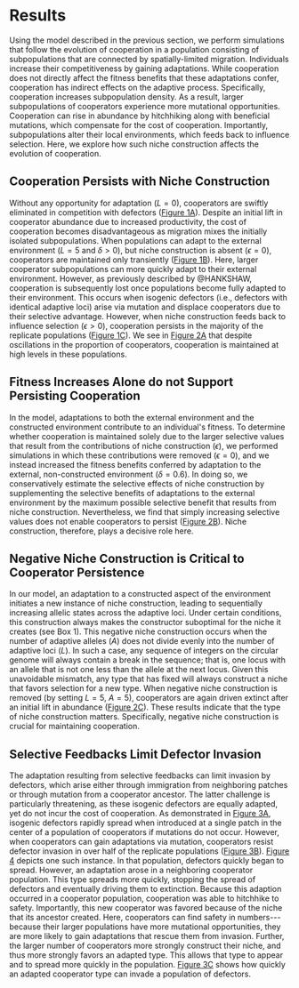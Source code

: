 
# Results

Using the model described in the previous section, we perform simulations that follow the evolution of cooperation in a population consisting of subpopulations that are connected by spatially-limited migration.
Individuals increase their competitiveness by gaining adaptations.
While cooperation does not directly affect the fitness benefits that these adaptations confer, cooperation has indirect effects on the adaptive process.
Specifically, cooperation increases subpopulation density.
As a result, larger subpopulations of cooperators experience more mutational opportunities. 
Cooperation can rise in abundance by hitchhiking along with beneficial mutations, which compensate for the cost of cooperation.
Importantly, subpopulations alter their local environments, which feeds back to influence selection.
Here, we explore how such niche construction affects the evolution of cooperation.


## Cooperation Persists with Niche Construction

Without any opportunity for adaptation ($L=0$), cooperators are swiftly eliminated in competition with defectors ([Figure 1A](#fig1)).
Despite an initial lift in cooperator abundance due to increased productivity, the cost of cooperation becomes disadvantageous as migration mixes the initially isolated subpopulations.
When populations can adapt to the external environment ($L=5$ and $\delta > 0$), but niche construction is absent ($\epsilon=0$), cooperators are maintained only transiently ([Figure 1B](#fig1)).
Here, larger cooperator subpopulations can more quickly adapt to their external environment.
However, as previously described by @HANKSHAW, cooperation is subsequently lost once populations become fully adapted to their environment.
This occurs when isogenic defectors (i.e., defectors with identical adaptive loci) arise via mutation and displace cooperators due to their selective advantage.
However, when niche construction feeds back to influence selection ($\epsilon > 0$), cooperation persists in the majority of the replicate populations ([Figure 1C](#fig1)).
We see in [Figure 2A](#fig2) that despite oscillations in the proportion of cooperators, cooperation is maintained at high levels in these populations.


## Fitness Increases Alone do not Support Persisting Cooperation

In the model, adaptations to both the external environment and the constructed environment contribute to an individual's fitness.
To determine whether cooperation is maintained solely due to the larger selective values that result from the contributions of niche construction ($\epsilon$), we performed simulations in which these contributions were removed ($\epsilon=0$), and we instead increased the fitness benefits conferred by adaptation to the external, non-constructed environment ($\delta=0.6)$.
In doing so, we conservatively estimate the selective effects of niche construction by supplementing the selective benefits of adaptations to the external environment by the maximum possible selective benefit that results from niche construction.
Nevertheless, we find that simply increasing selective values does not enable cooperators to persist ([Figure 2B](#fig2)).
Niche construction, therefore, plays a decisive role here.


## Negative Niche Construction is Critical to Cooperator Persistence

In our model, an adaptation to a constructed aspect of the environment initiates a new instance of niche construction, leading to sequentially increasing allelic states across the adaptive loci.
Under certain conditions, this construction always makes the constructor suboptimal for the niche it creates (see Box 1).
This negative niche construction occurs when the number of adaptive alleles ($A$) does not divide evenly into the number of adaptive loci ($L$).
In such a case, any sequence of integers on the circular genome will always contain a break in the sequence; that is, one locus with an allele that is not one less than the allele at the next locus.
Given this unavoidable mismatch, any type that has fixed will always construct a niche that favors selection for a new type.
When negative niche construction is removed (by setting $L=5$, $A=5$), cooperators are again driven extinct after an initial lift in abundance ([Figure 2C](#fig2)).
These results indicate that the type of niche construction matters. Specifically, negative niche construction is crucial for maintaining cooperation.


## Selective Feedbacks Limit Defector Invasion

The adaptation resulting from selective feedbacks can limit invasion by defectors, which arise either through immigration from neighboring patches or through mutation from a cooperator ancestor.
The latter challenge is particularly threatening, as these isogenic defectors are equally adapted, yet do not incur the cost of cooperation.
As demonstrated in [Figure 3A](#fig3), isogenic defectors rapidly spread when introduced at a single patch in the center of a population of cooperators if mutations do not occur.
However, when cooperators can gain adaptations via mutation, cooperators resist defector invasion in over half of the replicate populations ([Figure 3B](#fig3)).
[Figure 4](#fig4) depicts one such instance.
In that population, defectors quickly began to spread.
However, an adaptation arose in a neighboring cooperator population.
This type spreads more quickly, stopping the spread of defectors and eventually driving them to extinction.
Because this adaption occurred in a cooperator population, cooperation was able to hitchhike to safety.
Importantly, this new cooperator was favored because of the niche that its ancestor created.
Here, cooperators can find safety in numbers---because their larger populations have more mutational opportunities, they are more likely to gain adaptations that rescue them from invasion.
Further, the larger number of cooperators more strongly construct their niche, and thus more strongly favors an adapted type.
This allows that type to appear and to spread more quickly in the population.
[Figure 3C](#fig3) shows how quickly an adapted cooperator type can invade a population of defectors.

